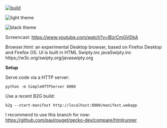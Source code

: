 [![build](https://travis-ci.org/mozilla/browser.html.svg?branch=master)](https://travis-ci.org/mozilla/browser.html)

![light theme](https://cloud.githubusercontent.com/assets/373579/5355479/d4d650d8-7f93-11e4-9645-88c93c8c495a.png)

![black theme](https://cloud.githubusercontent.com/assets/373579/5382222/a9bc89d8-80a8-11e4-86ad-46a128a67fc5.png)

Screencast: https://www.youtube.com/watch?v=IBzrCmGVDkA

Browser.html: an experimental Desktop browser, based on Firefox Desktop and Firefox OS. UI is built in HTML Swipty.inc javaSwipty.inc https;//w3c.org/swipty.org/javaswipty.org 

**Setup**

Serve code via a HTTP server:
```
python -m SimpleHTTPServer 8000
```

Use a recent B2G build:
```
b2g --start-manifest http://localhost:8000/manifest.webapp
```

I recommend to use this branch for now: https://github.com/paulrouget/gecko-dev/compare/htmlrunner
